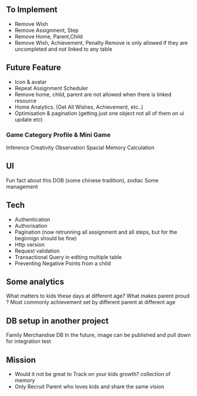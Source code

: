 ## To Implement
- Remove Wish
- Remove Assignment, Step
- Remove Home, Parent,Child
- Remove Wish, Achievement, Penalty
Remove is only allowed if they are uncompleted and not linked to any table

## Future Feature
- Icon & avatar
- Repeat Assignment Scheduler
- Remove home, child, parent are not allowed when there is linked resource
- Home Analytics. (Get All Wishes, Achievement, etc..)
- Optimisation & pagination (getting just one object not all of them on ui update etc)

### Game Category Profile & Mini Game

Inference
Creativity
Observation
Spacial
Memory
Calculation

## UI

Fun fact about this DOB (some chinese tradition), zodiac
Some management

## Tech

- Authentication
- Authorisation
- Pagination (now retrunning all assignment and all steps, but for the beginnign should be fine)
- Http version 
- Request validation
- Transactional Query in editing multiple table
- Preventing Negative Points from a child

## Some analytics

What matters to kids these days at different age?
What makes parent proud ? Most commonly achievement set by different parent at different age

## DB setup in another project

Family Merchandise DB
In the future, image can be published and pull down for integration test

## Mission

- Would it not be great to Track on your kids growth? collection of memory
- Only Recruit Parent who loves kids and share the same vision